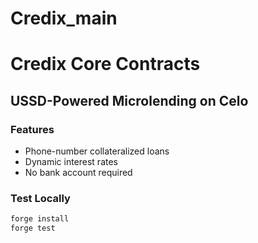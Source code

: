 # Credix_main
# Credix Core Contracts
## USSD-Powered Microlending on Celo

### Features
- Phone-number collateralized loans
- Dynamic interest rates
- No bank account required

### Test Locally
```bash
forge install
forge test

